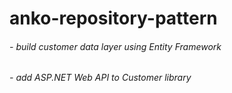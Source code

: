 # anko-repository-pattern
###### - build customer data layer using Entity Framework
###### - add ASP.NET Web API to Customer library
